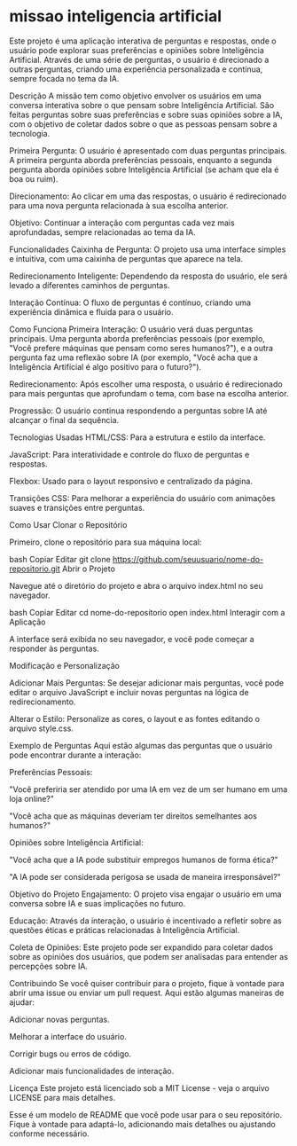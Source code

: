 # missao inteligencia artificial
Este projeto é uma aplicação interativa de perguntas e respostas, onde o usuário pode explorar suas preferências e opiniões sobre Inteligência Artificial. Através de uma série de perguntas, o usuário é direcionado a outras perguntas, criando uma experiência personalizada e contínua, sempre focada no tema da IA.

Descrição
A missão tem como objetivo envolver os usuários em uma conversa interativa sobre o que pensam sobre Inteligência Artificial. São feitas perguntas sobre suas preferências e sobre suas opiniões sobre a IA, com o objetivo de coletar dados sobre o que as pessoas pensam sobre a tecnologia.

Primeira Pergunta: O usuário é apresentado com duas perguntas principais. A primeira pergunta aborda preferências pessoais, enquanto a segunda pergunta aborda opiniões sobre Inteligência Artificial (se acham que ela é boa ou ruim).

Direcionamento: Ao clicar em uma das respostas, o usuário é redirecionado para uma nova pergunta relacionada à sua escolha anterior.

Objetivo: Continuar a interação com perguntas cada vez mais aprofundadas, sempre relacionadas ao tema da IA.

Funcionalidades
Caixinha de Pergunta: O projeto usa uma interface simples e intuitiva, com uma caixinha de perguntas que aparece na tela.

Redirecionamento Inteligente: Dependendo da resposta do usuário, ele será levado a diferentes caminhos de perguntas.

Interação Contínua: O fluxo de perguntas é contínuo, criando uma experiência dinâmica e fluida para o usuário.

Como Funciona
Primeira Interação: O usuário verá duas perguntas principais. Uma pergunta aborda preferências pessoais (por exemplo, "Você prefere máquinas que pensam como seres humanos?"), e a outra pergunta faz uma reflexão sobre IA (por exemplo, "Você acha que a Inteligência Artificial é algo positivo para o futuro?").

Redirecionamento: Após escolher uma resposta, o usuário é redirecionado para mais perguntas que aprofundam o tema, com base na escolha anterior.

Progressão: O usuário continua respondendo a perguntas sobre IA até alcançar o final da sequência.

Tecnologias Usadas
HTML/CSS: Para a estrutura e estilo da interface.

JavaScript: Para interatividade e controle do fluxo de perguntas e respostas.

Flexbox: Usado para o layout responsivo e centralizado da página.

Transições CSS: Para melhorar a experiência do usuário com animações suaves e transições entre perguntas.

Como Usar
Clonar o Repositório

Primeiro, clone o repositório para sua máquina local:

bash
Copiar
Editar
git clone https://github.com/seuusuario/nome-do-repositorio.git
Abrir o Projeto

Navegue até o diretório do projeto e abra o arquivo index.html no seu navegador.

bash
Copiar
Editar
cd nome-do-repositorio
open index.html
Interagir com a Aplicação

A interface será exibida no seu navegador, e você pode começar a responder às perguntas.

Modificação e Personalização

Adicionar Mais Perguntas: Se desejar adicionar mais perguntas, você pode editar o arquivo JavaScript e incluir novas perguntas na lógica de redirecionamento.

Alterar o Estilo: Personalize as cores, o layout e as fontes editando o arquivo style.css.

Exemplo de Perguntas
Aqui estão algumas das perguntas que o usuário pode encontrar durante a interação:

Preferências Pessoais:

"Você preferiria ser atendido por uma IA em vez de um ser humano em uma loja online?"

"Você acha que as máquinas deveriam ter direitos semelhantes aos humanos?"

Opiniões sobre Inteligência Artificial:

"Você acha que a IA pode substituir empregos humanos de forma ética?"

"A IA pode ser considerada perigosa se usada de maneira irresponsável?"

Objetivo do Projeto
Engajamento: O projeto visa engajar o usuário em uma conversa sobre IA e suas implicações no futuro.

Educação: Através da interação, o usuário é incentivado a refletir sobre as questões éticas e práticas relacionadas à Inteligência Artificial.

Coleta de Opiniões: Este projeto pode ser expandido para coletar dados sobre as opiniões dos usuários, que podem ser analisadas para entender as percepções sobre IA.

Contribuindo
Se você quiser contribuir para o projeto, fique à vontade para abrir uma issue ou enviar um pull request. Aqui estão algumas maneiras de ajudar:

Adicionar novas perguntas.

Melhorar a interface do usuário.

Corrigir bugs ou erros de código.

Adicionar mais funcionalidades de interação.

Licença
Este projeto está licenciado sob a MIT License - veja o arquivo LICENSE para mais detalhes.

Esse é um modelo de README que você pode usar para o seu repositório. Fique à vontade para adaptá-lo, adicionando mais detalhes ou ajustando conforme necessário.




